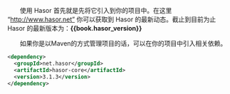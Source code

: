 &emsp;&emsp;使用 Hasor 首先就是先将它引入到你的项目中。在这里 “http://www.hasor.net” 你可以获取到 Hasor 的最新动态。截止到目前为止 Hasor 的最新版本为：**{{book.hasor_version}}**

&emsp;&emsp;如果你是以Maven的方式管理项目的话，可以在你的项目中引入相关依赖。

```xml
<dependency>
  <groupId>net.hasor</groupId>
  <artifactId>hasor-core</artifactId>
  <version>3.1.3</version>
</dependency>
```

